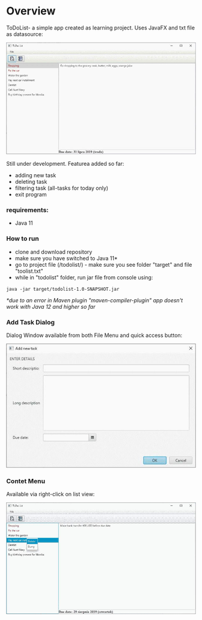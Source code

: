 # Overview

ToDoList- a simple app created as learning project. Uses JavaFX and txt file as datasource:

![!screen_overall](screens/1_overall.jpg?raw=true "ToDoList - overall view")

Still under development. Featurea added so far:

- adding new task
- deleting task
- filtering task (all-tasks for today only)
- exit program

### requirements:
- Java 11

### How to run

- clone and download repository
- make sure you have switched to Java 11*
- go to project file (/todolist/) - make sure you see folder "target" and file "toolist.txt"
- while in "todolist" folder, run jar file from console using: 
```$xslt
java -jar target/todolist-1.0-SNAPSHOT.jar
```



_*due to an error in Maven plugin "maven-compiler-plugin" app doesn't work with Java 12 and higher so far_

### Add Task Dialog

Dialog Window available from both File Menu and quick access button:

![!screen_taskDialog](screens/2_addTask.jpg?raw=true "ToDoList - addTask Dialog")

### Contet Menu

Available via right-click on list view:

![!screen_cntextMenu](screens/3_contextMenu.jpg?raw=true "ToDoList - context menu")
